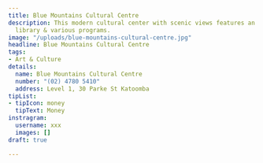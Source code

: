 ```yaml
---
title: Blue Mountains Cultural Centre
description: This modern cultural center with scenic views features an art gallery,
  library & various programs.
image: "/uploads/blue-mountains-cultural-centre.jpg"
headline: Blue Mountains Cultural Centre
tags:
- Art & Culture
details:
  name: Blue Mountains Cultural Centre
  number: "(02) 4780 5410"
  address: Level 1, 30 Parke St Katoomba
tipList:
- tipIcon: money
  tipText: Money
instragram:
  username: xxx
  images: []
draft: true

---
```

